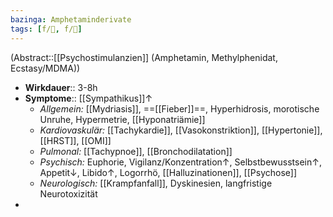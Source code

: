 ```yaml
---
bazinga: Amphetaminderivate
tags: [f/🍄, f/💭]
---
```

(Abstract::[[Psychostimulanzien]] (Amphetamin, Methylphenidat, Ecstasy/MDMA))
- **Wirkdauer**:: 3-8h
- **Symptome**:: [[Sympathikus]]↑
	- *Allgemein:* [[Mydriasis]], ==[[Fieber]]==, Hyperhidrosis, morotische Unruhe, Hypermetrie, [[Hyponatriämie]]
	- *Kardiovaskulär:* [[Tachykardie]], [[Vasokonstriktion]], [[Hypertonie]], [[HRST]], [[OMI]]
	- *Pulmonal:* [[Tachypnoe]], [[Bronchodilatation]]
	- *Psychisch:* Euphorie, Vigilanz/Konzentration↑, Selbstbewusstsein↑, Appetit↓, Libido↑, Logorrhö, [[Halluzinationen]], [[Psychose]]
	- *Neurologisch:* [[Krampfanfall]], Dyskinesien, langfristige Neurotoxizität
- 